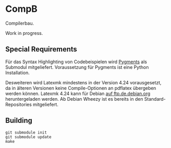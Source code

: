 CompB
=====

Compilerbau.

Work in progress.


Special Requirements
--------------------

Für das Syntax Highlighting von Codebeispielen wird
[Pygments](http://pygments.org/) als Submodul mitgeliefert.
Voraussetzung für Pygments ist eine Python Installation.

Desweiteren wird Latexmk mindestens in der Version 4.24 vorausgesetzt,
da in älteren Versionen keine Compile-Optionen an pdflatex übergeben
werden können. Latexmk 4.24 kann für Debian
[auf ftp.de.debian.org](http://ftp.de.debian.org/debian/pool/main/l/latexmk/)
heruntergeladen werden. Ab Debian Wheezy ist es bereits in den
Standard-Repositories mitgeliefert.


Building
--------

    git submodule init
    git submodule update
    make
